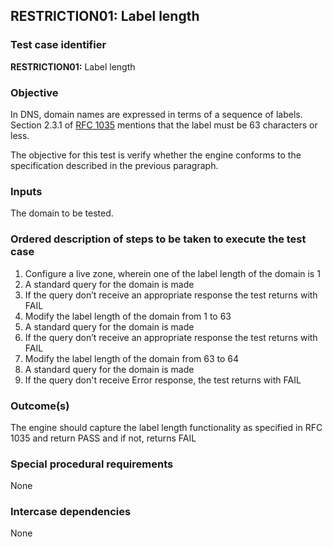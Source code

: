 ## RESTRICTION01: Label length

### Test case identifier

**RESTRICTION01:** Label length

### Objective
In DNS, domain names are expressed in terms of a sequence of labels. Section 
2.3.1 of [RFC 1035](https://tools.ietf.org/html/rfc1035) mentions that the 
label must be 63 characters or less.

The objective for this test is verify whether the engine conforms to the
specification described in the previous paragraph.

### Inputs

The domain to be tested.

### Ordered description of steps to be taken to execute the test case

1. Configure a live zone, wherein one of the label length of the domain is 1
2. A standard query for the domain is made
3. If the query don’t receive an appropriate response the test returns with
FAIL
4. Modify the label length of the domain from 1 to 63
5. A standard query for the domain is made
6. If the query don’t receive an appropriate response the test returns with
FAIL 
7. Modify the label length of the domain from 63 to 64
8. A standard query for the domain is made
9. If the query don't receive Error response, the test returns with FAIL 

### Outcome(s)

The engine should capture the label length functionality as specified in
RFC 1035 and return PASS and if not, returns FAIL

### Special procedural requirements	

None

### Intercase dependencies

None
